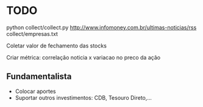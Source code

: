 # TODO

python collect/collect.py http://www.infomoney.com.br/ultimas-noticias/rss collect/empresas.txt 

Coletar valor de fechamento das stocks

Criar métrica: correlação noticia x variacao no preco da ação

## Fundamentalista

- Colocar aportes
- Suportar outros investimentos: CDB, Tesouro Direto,...